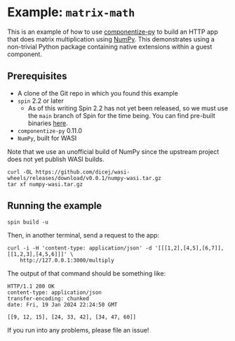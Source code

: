 # Example: `matrix-math`

This is an example of how to use [componentize-py] to build an HTTP app that
does matrix multiplication using [NumPy].  This demonstrates using a non-trivial
Python package containing native extensions within a guest component.

[componentize-py]: https://github.com/bytecodealliance/componentize-py
[NumPy]: https://numpy.org

## Prerequisites

* A clone of the Git repo in which you found this example
* `spin` 2.2 or later
    * As of this writing Spin 2.2 has not yet been released, so we must use the `main` branch of Spin for the time being. You can find pre-built binaries [here](https://github.com/fermyon/spin/releases/tag/canary).
* `componentize-py` 0.11.0
* `NumPy`, built for WASI

Note that we use an unofficial build of NumPy since the upstream project does
not yet publish WASI builds.

```
curl -OL https://github.com/dicej/wasi-wheels/releases/download/v0.0.1/numpy-wasi.tar.gz
tar xf numpy-wasi.tar.gz
```

## Running the example

```
spin build -u
```

Then, in another terminal, send a request to the app:

```
curl -i -H 'content-type: application/json' -d '[[[1,2],[4,5],[6,7]], [[1,2,3],[4,5,6]]]' \
    http://127.0.0.1:3000/multiply
```

The output of that command should be something like:

```
HTTP/1.1 200 OK
content-type: application/json
transfer-encoding: chunked
date: Fri, 19 Jan 2024 22:24:50 GMT

[[9, 12, 15], [24, 33, 42], [34, 47, 60]]
```

If you run into any problems, please file an issue!
